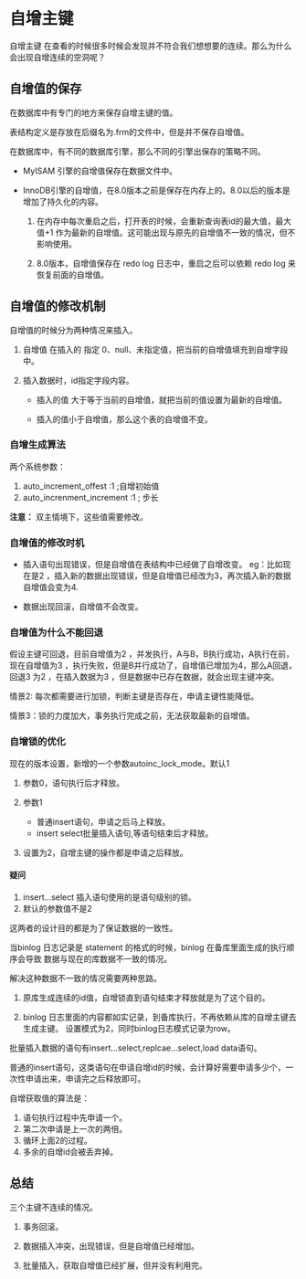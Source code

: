 # 自增主键

自增主键 在查看的时候很多时候会发现并不符合我们想想要的连续。那么为什么会出现自增连续的空洞呢？

## 自增值的保存

在数据库中有专门的地方来保存自增主键的值。

表结构定义是存放在后缀名为.frm的文件中，但是并不保存自增值。

在数据库中，有不同的数据库引擎，那么不同的引擎出保存的策略不同。

- MyISAM 引擎的自增值保存在数据文件中。

- InnoDB引擎的自增值，在8.0版本之前是保存在内存上的。8.0以后的版本是增加了持久化的内容。
  
  1. 在内存中每次重启之后，打开表的时候，会重新查询表id的最大值，最大值+1 作为最新的自增值。这可能出现与原先的自增值不一致的情况，但不影响使用。
  
  2. 8.0版本，自增值保存在 redo log 日志中，重启之后可以依赖 redo log 来恢复前面的自增值。

## 自增值的修改机制

自增值的时候分为两种情况来插入。

1. 自增值 在插入的 指定 0、null、未指定值，把当前的自增值填充到自增字段中。

2. 插入数据时，id指定字段内容。
  
   - 插入的值 大于等于当前的自增值，就把当前的值设置为最新的自增值。

   - 插入的值小于自增值，那么这个表的自增值不变。

### 自增生成算法

两个系统参数：

1. auto_increment_offest :1 ;自增初始值
2. auto_increnment_increment :1 ; 步长

**注意：** 双主情境下，这些值需要修改。

### 自增值的修改时机

- 插入语句出现错误，但是自增值在表结构中已经做了自增改变。
  eg：比如现在是2 ，插入新的数据出现错误，但是自增值已经改为3，再次插入新的数据自增值会变为4.

- 数据出现回滚，自增值不会改变。

### 自增值为什么不能回退

假设主键可回退，目前自增值为2 ，并发执行，A与B，B执行成功，A执行在前，现在自增值为3 ，执行失败，但是B并行成功了，自增值已增加为4，那么A回退，回退3 为2 ，在插入数据为3 ，但是数据中已存在数据，就会出现主键冲突。

情景2: 每次都需要进行加锁，判断主键是否存在，申请主键性能降低。

情景3：锁的力度加大，事务执行完成之前，无法获取最新的自增值。

### 自增锁的优化

现在的版本设置，新增的一个参数autoinc_lock_mode。默认1

1. 参数0，语句执行后才释放。
2. 参数1
    - 普通insert语句，申请之后马上释放。
    - insert select批量插入语句,等语句结束后才释放。

3. 设置为2，自增主键的操作都是申请之后释放。

#### 疑问

1. insert...select 插入语句使用的是语句级别的锁。
2. 默认的参数值不是2 

这两者的设计目的都是为了保证数据的一致性。

当binlog 日志记录是 statement 的格式的时候，binlog 在备库里面生成的执行顺序会导致 数据与现在的库数据不一致的情况。

解决这种数据不一致的情况需要两种思路。

1. 原库生成连续的id值，自增锁直到语句结束才释放就是为了这个目的。

2. binlog 日志里面的内容都如实记录，到备库执行，不再依赖从库的自增主键去生成主键。 设置模式为2，同时binlog日志模式记录为row。

批量插入数据的语句有insert...select,replcae...select,load data语句。

普通的insert语句，这类语句在申请自增id的时候，会计算好需要申请多少个，一次性申请出来，申请完之后释放即可。

自增获取值的算法是：

1. 语句执行过程中先申请一个。
2. 第二次申请是上一次的两倍。
3. 循环上面2的过程。
4. 多余的自增id会被丢弃掉。

## 总结

三个主键不连续的情况。

1. 事务回滚。

2. 数据插入冲突，出现错误，但是自增值已经增加。

3. 批量插入，获取自增值已经扩展，但并没有利用完。








